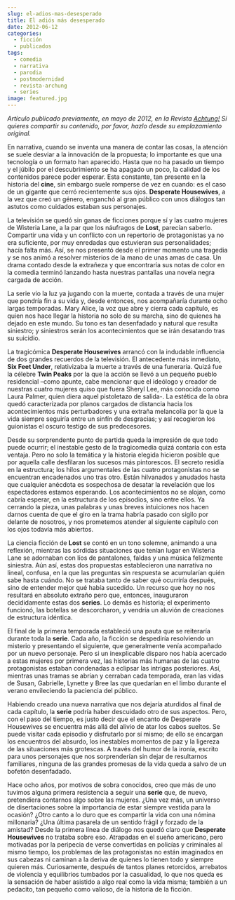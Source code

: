 ```yaml
---
slug: el-adios-mas-desesperado
title: El adiós más desesperado
date: 2012-06-12
categories:
  - ficción
  - publicados
tags:
  - comedia
  - narrativa
  - parodia
  - postmodernidad
  - revista-archung
  - series
image: featured.jpg
---
```


_Artículo publicado previamente, en mayo de 2012, en la Revista
[Achtung!](http://www.achtungmag.com/series-television-desesperatehousewives-revista-achtung/)
Si quieres compartir su contenido, por favor, hazlo desde su emplazamiento
original._

En narrativa, cuando se inventa una manera de contar las cosas, la atención se
suele desviar a la innovación de la propuesta; lo importante es que una
tecnología o un formato han aparecido. Hasta que no ha pasado un tiempo y el
júbilo por el descubrimiento se ha apagado un poco, la calidad de los contenidos
parece poder esperar. Esta constante, tan presente en la historia del **cine**,
sin embargo suele romperse de vez en cuando: es el caso de un gigante que cerró
recientemente sus ojos. **Desperate Housewives**, a la vez que creó un género,
enganchó al gran público con unos diálogos tan astutos como cuidados estaban sus
personajes.

La televisión se quedó sin ganas de ficciones porque sí y las cuatro mujeres de
Wisteria Lane, a la par que los náufragos de **Lost**, parecían saberlo.
Compartir una vida y un conflicto con un repertorio de protagonistas ya no era
suficiente, por muy enredadas que estuvieran sus personalidades; hacía falta
más. Así, se nos presentó desde el primer momento una tragedia y se nos animó a
resolver misterios de la mano de unas amas de casa. Un drama contado desde la
extrañeza y que encontraría sus notas de color en la comedia terminó lanzando
hasta nuestras pantallas una novela negra cargada de acción.

La serie vio la luz ya jugando con la muerte, contada a través de una mujer que
pondría fin a su vida y, desde entonces, nos acompañaría durante ocho largas
temporadas. Mary Alice, la voz que abre y cierra cada capítulo, es quien nos
hace llegar la historia no solo de su marcha, sino de quienes ha dejado en este
mundo. Su tono es tan desenfadado y natural que resulta siniestro; y siniestros
serán los acontecimientos que se irán desatando tras su suicidio.

La tragicómica **Desperate Housewives** arrancó con la indudable influencia de
dos grandes recuerdos de la televisión. El antecedente más inmediato, **Six Feet
Under**, relativizaba la muerte a través de una funeraria. Quizá fue la célebre
**Twin Peaks** por la que la acción se llevó a un pequeño pueblo residencial
–como apunte, cabe mencionar que el ideólogo y creador de nuestras cuatro
mujeres quiso que fuera Sheryl Lee, más conocida como Laura Palmer, quien diera
aquel pistoletazo de salida-. La estética de la obra quedó caracterizada por
planos cargados de distancia hacia los acontecimientos más perturbadores y una
extraña melancolía por la que la vida siempre seguiría entre un sinfín de
desgracias; y así recogieron los guionistas el oscuro testigo de sus
predecesores.

Desde su sorprendente punto de partida queda la impresión de que todo puede
ocurrir; el inestable gesto de la tragicomedia quizá contaría con esta ventaja.
Pero no solo la temática y la historia elegida hicieron posible que por aquella
calle desfilaran los sucesos más pintorescos. El secreto residía en la
estructura; los hilos argumentales de las cuatro protagonistas no se encuentran
encadenados uno tras otro. Están hilvanados y anudados hasta que cualquier
anécdota es sospechosa de desatar la revelación que los espectadores estamos
esperando. Los acontecimientos no se alojan, como cabría esperar, en la
estructura de los episodios, sino entre ellos. Ya cerrando la pieza, unas
palabras y unas breves intuiciones nos hacen darnos cuenta de que el giro en la
trama habría pasado con sigilo por delante de nosotros, y nos prometemos atender
al siguiente capítulo con los ojos todavía más abiertos.

La ciencia ficción de **Lost** se contó en un tono solemne, animando a una
reflexión, mientras las sórdidas situaciones que tenían lugar en Wisteria Lane
se adornaban con líos de pantalones, faldas y una música felizmente siniestra.
Aún así, estas dos propuestas establecieron una narrativa no lineal, confusa, en
la que las preguntas sin respuesta se acumularían quién sabe hasta cuándo. No se
trataba tanto de saber qué ocurriría después, sino de entender mejor qué había
sucedido. Un recurso que hoy no nos resultará en absoluto extraño pero que,
entonces, inauguraron decididamente estas dos **series**. Lo demás es historia;
el experimento funcionó, las botellas se descorcharon, y vendría un aluvión de
creaciones de estructura idéntica.

El final de la primera temporada estableció una pauta que se reiteraría durante
toda la **serie**. Cada año, la ficción se despediría resolviendo un misterio y
presentando el siguiente, que generalmente venía acompañado por un nuevo
personaje. Pero si un inexplicable disparo nos había acercado a estas mujeres
por primera vez, las historias más humanas de las cuatro protagonistas estaban
condenadas a eclipsar las intrigas posteriores. Así, mientras unas tramas se
abrían y cerraban cada temporada, eran las vidas de Susan, Gabrielle, Lynette y
Bree las que quedarían en el limbo durante el verano envileciendo la paciencia
del público.

Habiendo creado una nueva narrativa que nos dejaría aturdidos al final de cada
capítulo, la **serie** podría haber descuidado otro de sus aspectos. Pero, con
el paso del tiempo, es justo decir que el encanto de Desperate Housewives se
encuentra más allá del alivio de atar los cabos sueltos. Se puede visitar cada
episodio y disfrutarlo por sí mismo; de ello se encargan los encuentros del
absurdo, los inestables momentos de paz y la ligereza de las situaciones más
grotescas. A través del humor de la ironía, escrito para unos personajes que nos
sorprenderían sin dejar de resultarnos familiares, ninguna de las grandes
promesas de la vida queda a salvo de un bofetón desenfadado.

Hace ocho años, por motivos de sobra conocidos, creo que más de uno tuvimos
alguna primera resistencia a seguir una **serie** que, de nuevo, pretendiera
contarnos algo sobre las mujeres. ¿Una vez más, un universo de disertaciones
sobre la importancia de estar siempre vestida para la ocasión? ¿Otro canto a lo
duro que es compartir la vida con una nómina millonaria? ¿Una última pasarela de
un sentido frágil y forzado de la amistad? Desde la primera línea de diálogo nos
quedó claro que **Desperate Housewives** no trataba sobre eso. Atrapadas en el
sueño americano, pero motivadas por la peripecia de verse convertidas en
policías y criminales al mismo tiempo, los problemas de las protagonistas no
están imaginados en sus cabezas ni caminan a la deriva de quienes lo tienen todo
y siempre quieren más. Curiosamente, después de tantos planes retorcidos,
arrebatos de violencia y equilibrios tumbados por la casualidad, lo que nos
queda es la sensación de haber asistido a algo real como la vida misma; también
a un pedacito, tan pequeño como valioso, de la historia de la ficción.
